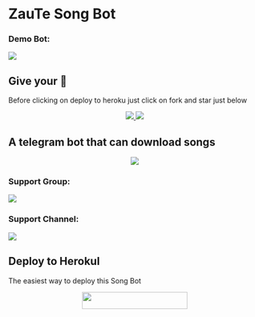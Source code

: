 # ZauTe Song Bot

### Demo Bot:
<a href="https://t.me/ZKSongBot"><img src="https://img.shields.io/badge/Demo-Telegram%20Bot-blue.svg?logo=telegram"></a>

## Give your 💙

Before clicking on deploy to heroku just click on fork and star just below

<p align="center">
  <a href="https://github.com/ZauTeKm/ZKSongBot/fork">
    <img src="https://img.shields.io/github/forks/ZauTeKm/ZKSongBot?label=Fork&style=social">
    
  </a>
  <a href="https://github.com/ZauTeKm/ZKSongBot">
    <img src="https://img.shields.io/github/stars/ZauTeKm/ZKSongBot?style=social">
  </a>
</p>

## A telegram bot that can download songs
<p align="center">
  <img src="https://telegra.ph/file/78fe41cc88d0b8a472ef0.jpg">
</p>

### Support Group:
<a href="https://t.me/ZauTeSupport"><img src="https://img.shields.io/badge/Telegram-Join%20Telegram%20Group-blue.svg?logo=telegram"></a>
### Support Channel:
<a href="https://t.me/ZauTeKm"><img src="https://img.shields.io/badge/Telegram-Join%20Telegram%20Channel-red.svg?logo=telegram"></a>

## Deploy to Herokul

The easiest way to deploy this Song Bot
<p align="center"><a href="https://heroku.com/deploy?template=https://github.com/ZauTeKm/ZKSongBot"> <img src="https://img.shields.io/badge/Deploy%20To%20Heroku-redviolet?style=for-the-badge&logo=heroku" width="210" height="34.45"/></a></p>
